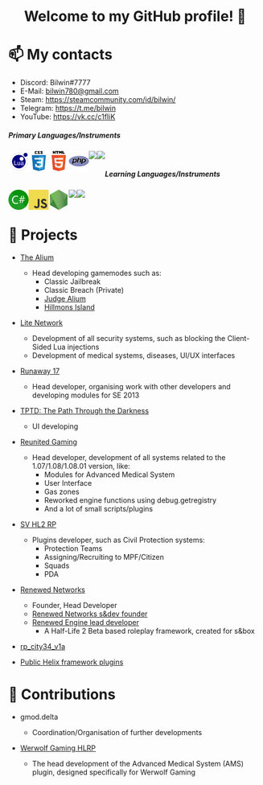 <h1 align="center"> Welcome to my GitHub profile! 👋</h1>

# 📫 My contacts
- Discord: Bilwin#7777 <br>
- E-Mail: bilwin780@gmail.com <br>
- Steam: https://steamcommunity.com/id/bilwin/ <br>
- Telegram: https://t.me/bilwin <br>
- YouTube: https://vk.cc/c1fIiK <br>

##### Primary Languages/Instruments
<img align="left" height="40" src="https://raw.githubusercontent.com/github/explore/80688e429a7d4ef2fca1e82350fe8e3517d3494d/topics/lua/lua.png" />
<img align="left" height="40" src="https://raw.githubusercontent.com/github/explore/80688e429a7d4ef2fca1e82350fe8e3517d3494d/topics/css/css.png" />
<img align="left" height="40" src="https://raw.githubusercontent.com/github/explore/80688e429a7d4ef2fca1e82350fe8e3517d3494d/topics/html/html.png" />
<img align="left" height="40" src="https://raw.githubusercontent.com/github/explore/80688e429a7d4ef2fca1e82350fe8e3517d3494d/topics/php/php.png" />
<img align="left" height="40" src="https://wiki.teamfortress.com/w/images/thumb/9/91/Hammereditor.png/250px-Hammereditor.png" />
<img align="left" height="40" src="https://cdn.icon-icons.com/icons2/1495/PNG/512/blender_102995.png" />
<br>

##### Learning Languages/Instruments
<img align="left" height="40" src="https://raw.githubusercontent.com/github/explore/80688e429a7d4ef2fca1e82350fe8e3517d3494d/topics/csharp/csharp.png" />
<img align="left" height="40" src="https://raw.githubusercontent.com/github/explore/80688e429a7d4ef2fca1e82350fe8e3517d3494d/topics/javascript/javascript.png" />
<img align="left" height="40" src="https://raw.githubusercontent.com/github/explore/80688e429a7d4ef2fca1e82350fe8e3517d3494d/topics/nodejs/nodejs.png" />
<img align="left" height="40" src="https://upload.wikimedia.org/wikipedia/commons/thumb/1/18/ISO_C%2B%2B_Logo.svg/1200px-ISO_C%2B%2B_Logo.svg.png" />
<img align="left" height="40" src="https://cdn.worldvectorlogo.com/logos/substance-painter.svg" />
<br>
<br>

# 💼 Projects
- [The Alium](https://steamcommunity.com/groups/thealium)
  - Head developing gamemodes such as:
    - Classic Jailbreak
    - Classic Breach (Private)
    - [Judge Alium](https://github.com/Bilwin/JudgeAlium)
    - [Hillmons Island](https://github.com/Bilwin/Hillmons-Island)

- [Lite Network](http://www.lite-network.de/)
  - Development of all security systems, such as blocking the Client-Sided Lua injections
  - Development of medical systems, diseases, UI/UX interfaces

- [Runaway 17](https://github.com/Bilwin/Runaway-17)
  - Head developer, organising work with other developers and developing modules for SE 2013

- [TPTD: The Path Through the Darkness](https://discord.gg/WAQzTGZamT)
  - UI developing

- [Reunited Gaming](https://www.reunitedgaming.nn.pe/forums/)
  - Head developer, development of all systems related to the 1.07/1.08/1.08.01 version, like:
    - Modules for Advanced Medical System
    - User Interface
    - Gas zones
    - Reworked engine functions using debug.getregistry
    - And a lot of small scripts/plugins

- [SV HL2 RP](https://vk.com/sv_servers)
  - Plugins developer, such as Civil Protection systems:
    - Protection Teams
    - Assigning/Recruiting to MPF/Citizen
    - Squads
    - PDA

- [Renewed Networks](https://discord.gg/8zXbcQx)
  - Founder, Head Developer
  - [Renewed Networks s&dev founder](https://sbox.facepunch.com/dev/rnetworks/)
  - [Renewed Engine lead developer](https://sbox.facepunch.com/dev/rnetworks/renewedengine)
    - A Half-Life 2 Beta based roleplay framework, created for s&box

- [rp_city34_v1a](https://steamcommunity.com/sharedfiles/filedetails/?id=2549272112)
- [Public Helix framework plugins](https://github.com/Bilwin/helix-plugins)

# 🔑 Contributions
- gmod.delta
  - Coordination/Organisation of further developments

- [Werwolf Gaming HLRP](https://steamcommunity.com/groups/werwolfgaming)
  - The head development of the Advanced Medical System (AMS) plugin, designed specifically for Werwolf Gaming

